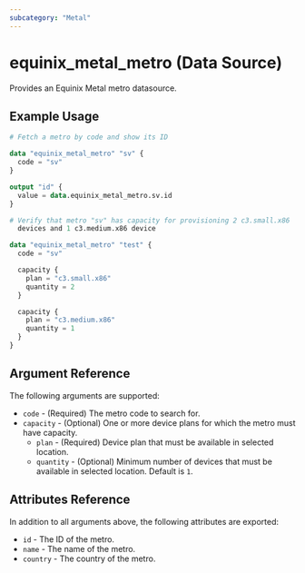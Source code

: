 ```yaml
---
subcategory: "Metal"
---
```


# equinix_metal_metro (Data Source)

Provides an Equinix Metal metro datasource.

## Example Usage

```terraform
# Fetch a metro by code and show its ID

data "equinix_metal_metro" "sv" {
  code = "sv"
}

output "id" {
  value = data.equinix_metal_metro.sv.id
}
```

```terraform
# Verify that metro "sv" has capacity for provisioning 2 c3.small.x86 
  devices and 1 c3.medium.x86 device

data "equinix_metal_metro" "test" {
  code = "sv"

  capacity {
    plan = "c3.small.x86"
    quantity = 2
  }

  capacity {
    plan = "c3.medium.x86"
    quantity = 1
  }
}
```

## Argument Reference

The following arguments are supported:

* `code` - (Required) The metro code to search for.
* `capacity` - (Optional) One or more device plans for which the metro must have capacity.
  * `plan` - (Required) Device plan that must be available in selected location.
  * `quantity` - (Optional) Minimum number of devices that must be available in selected location. Default is `1`.

## Attributes Reference

In addition to all arguments above, the following attributes are exported:

* `id` - The ID of the metro.
* `name` - The name of the metro.
* `country` - The country of the metro.
